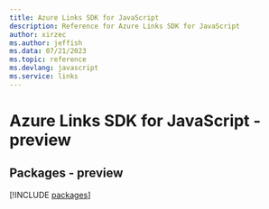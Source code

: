 ```yaml
---
title: Azure Links SDK for JavaScript
description: Reference for Azure Links SDK for JavaScript
author: xirzec
ms.author: jeffish
ms.data: 07/21/2023
ms.topic: reference
ms.devlang: javascript
ms.service: links
---
```

# Azure Links SDK for JavaScript - preview
## Packages - preview
[!INCLUDE [packages](links-index.md)]
